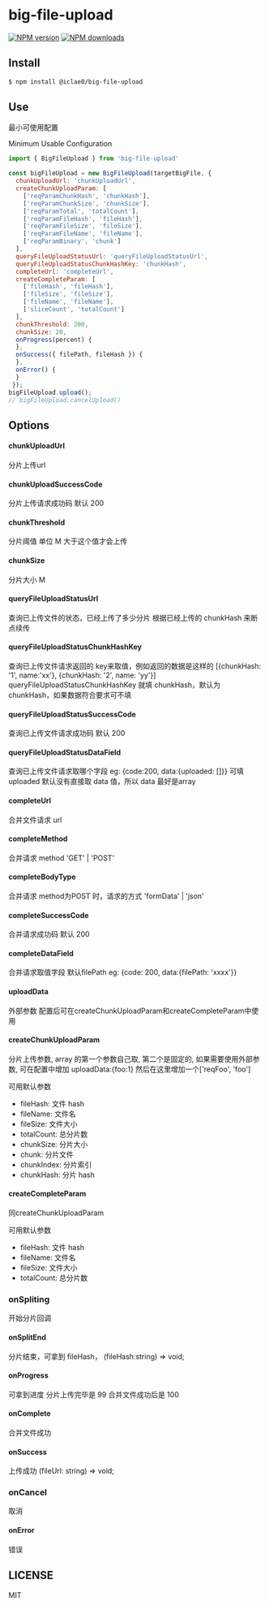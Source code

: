 # big-file-upload

[![NPM version](https://img.shields.io/npm/v/@iclae0/big-file-upload.svg?style=flat)](https://npmjs.org/package/@iclae0/big-file-upload)
[![NPM downloads](http://img.shields.io/npm/dm/@iclae0/big-file-upload.svg?style=flat)](https://npmjs.org/package/@iclae0/big-file-upload)

## Install

```bash
$ npm install @iclae0/big-file-upload
```

## Use

最小可使用配置

Minimum Usable Configuration

```js
import { BigFileUpload } from 'big-file-upload'

const bigFileUpload = new BigFileUpload(targetBigFile, {
  chunkUploadUrl: 'chunkUploadUrl',
  createChunkUploadParam: [
    ['reqParamChunkHash', 'chunkHash'],
    ['reqParamChunkSize', 'chunkSize'],
    ['reqParamTotal', 'totalCount'],
    ['reqParamFileHash', 'fileHash'],
    ['reqParamFileSize', 'fileSize'],
    ['reqParamFileName', 'fileName'],
    ['reqParamBinary', 'chunk']
  ],
  queryFileUploadStatusUrl: 'queryFileUploadStatusUrl',
  queryFileUploadStatusChunkHashKey: 'chunkHash',
  completeUrl: 'completeUrl',
  createCompleteParam: [
    ['fileHash', 'fileHash'],
    ['fileSize', 'fileSize'],
    ['fileName', 'fileName'],
    ['sliceCount', 'totalCount']
  ],
  chunkThreshold: 200,
  chunkSize: 20,
  onProgress(percent) {
  },
  onSuccess({ filePath, fileHash }) {
  },
  onError() {
  }
 });
bigFileUpload.upload();
// bigFileUpload.cancelUpload()
```



## Options

#### chunkUploadUrl

分片上传url

#### chunkUploadSuccessCode

分片上传请求成功码 默认 200

#### chunkThreshold

分片阈值 单位 M 大于这个值才会上传

#### chunkSize

分片大小 M

#### queryFileUploadStatusUrl

 查询已上传文件的状态，已经上传了多少分片 根据已经上传的 chunkHash 来断点续传

#### queryFileUploadStatusChunkHashKey

查询已上传文件请求返回的 key来取值，例如返回的数据是这样的 [{chunkHash: '1', name:'xx'}, {chunkHash: '2', name: 'yy'}] queryFileUploadStatusChunkHashKey 就填 chunkHash，默认为 chunkHash，如果数据符合要求可不填

#### queryFileUploadStatusSuccessCode

查询已上传文件请求成功码 默认 200

#### queryFileUploadStatusDataField

查询已上传文件请求取哪个字段 eg: {code:200, data:{uploaded: []}} 可填uploaded 默认没有直接取 data 值，所以 data 最好是array

#### completeUrl

合并文件请求 url

#### completeMethod

合并请求 method    'GET' | 'POST'

#### completeBodyType

合并请求 method为POST 时，请求的方式 'formData' | 'json'

#### completeSuccessCode

合并请求成功码 默认 200

#### completeDataField

合并请求取值字段 默认filePath    eg: {code: 200, data:{filePath: 'xxxx'}}

#### uploadData

外部参数 配置后可在createChunkUploadParam和createCompleteParam中使用

#### createChunkUploadParam

分片上传参数, array 的第一个参数自己取, 第二个是固定的, 如果需要使用外部参数, 可在配置中增加 uploadData:{foo:1} 然后在这里增加一个['reqFoo', 'foo']

可用默认参数

 * fileHash: 文件 hash
 * fileName: 文件名
 * fileSize: 文件大小
 * totalCount: 总分片数
 * chunkSize: 分片大小
 * chunk: 分片文件
 * chunkIndex: 分片索引
 * chunkHash: 分片 hash

#### createCompleteParam

同createChunkUploadParam

可用默认参数

 * fileHash: 文件 hash
 * fileName: 文件名
 * fileSize: 文件大小
 * totalCount: 总分片数

### onSpliting

开始分片回调

#### onSplitEnd

分片结束，可拿到 fileHash， (fileHash:string) => void;

#### onProgress

可拿到进度 分片上传完毕是 99 合并文件成功后是 100

#### onComplete

合并文件成功

#### onSuccess

上传成功 (fileUrl: string) => void;

### onCancel

取消

#### onError

错误

## LICENSE

MIT
